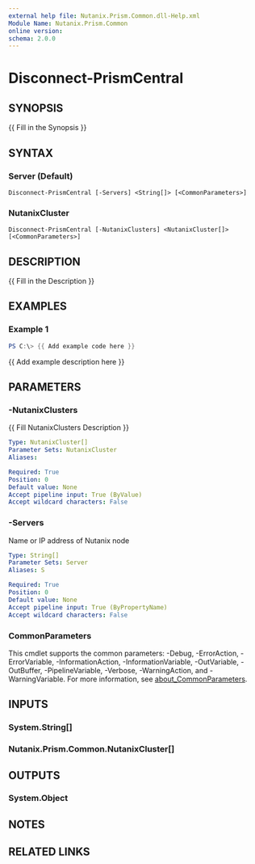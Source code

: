```yaml
---
external help file: Nutanix.Prism.Common.dll-Help.xml
Module Name: Nutanix.Prism.Common
online version:
schema: 2.0.0
---
```


# Disconnect-PrismCentral

## SYNOPSIS
{{ Fill in the Synopsis }}

## SYNTAX

### Server (Default)
```
Disconnect-PrismCentral [-Servers] <String[]> [<CommonParameters>]
```

### NutanixCluster
```
Disconnect-PrismCentral [-NutanixClusters] <NutanixCluster[]> [<CommonParameters>]
```

## DESCRIPTION
{{ Fill in the Description }}

## EXAMPLES

### Example 1
```powershell
PS C:\> {{ Add example code here }}
```

{{ Add example description here }}

## PARAMETERS

### -NutanixClusters
{{ Fill NutanixClusters Description }}

```yaml
Type: NutanixCluster[]
Parameter Sets: NutanixCluster
Aliases:

Required: True
Position: 0
Default value: None
Accept pipeline input: True (ByValue)
Accept wildcard characters: False
```

### -Servers
Name or IP address of Nutanix node

```yaml
Type: String[]
Parameter Sets: Server
Aliases: S

Required: True
Position: 0
Default value: None
Accept pipeline input: True (ByPropertyName)
Accept wildcard characters: False
```

### CommonParameters
This cmdlet supports the common parameters: -Debug, -ErrorAction, -ErrorVariable, -InformationAction, -InformationVariable, -OutVariable, -OutBuffer, -PipelineVariable, -Verbose, -WarningAction, and -WarningVariable. For more information, see [about_CommonParameters](http://go.microsoft.com/fwlink/?LinkID=113216).

## INPUTS

### System.String[]
### Nutanix.Prism.Common.NutanixCluster[]
## OUTPUTS

### System.Object
## NOTES

## RELATED LINKS
